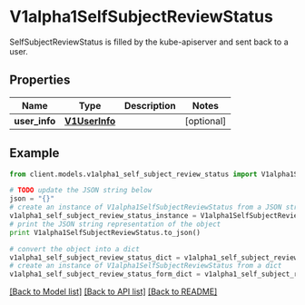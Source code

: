 # V1alpha1SelfSubjectReviewStatus

SelfSubjectReviewStatus is filled by the kube-apiserver and sent back to a user.

## Properties
Name | Type | Description | Notes
------------ | ------------- | ------------- | -------------
**user_info** | [**V1UserInfo**](V1UserInfo.md) |  | [optional] 

## Example

```python
from client.models.v1alpha1_self_subject_review_status import V1alpha1SelfSubjectReviewStatus

# TODO update the JSON string below
json = "{}"
# create an instance of V1alpha1SelfSubjectReviewStatus from a JSON string
v1alpha1_self_subject_review_status_instance = V1alpha1SelfSubjectReviewStatus.from_json(json)
# print the JSON string representation of the object
print V1alpha1SelfSubjectReviewStatus.to_json()

# convert the object into a dict
v1alpha1_self_subject_review_status_dict = v1alpha1_self_subject_review_status_instance.to_dict()
# create an instance of V1alpha1SelfSubjectReviewStatus from a dict
v1alpha1_self_subject_review_status_form_dict = v1alpha1_self_subject_review_status.from_dict(v1alpha1_self_subject_review_status_dict)
```
[[Back to Model list]](../README.md#documentation-for-models) [[Back to API list]](../README.md#documentation-for-api-endpoints) [[Back to README]](../README.md)


